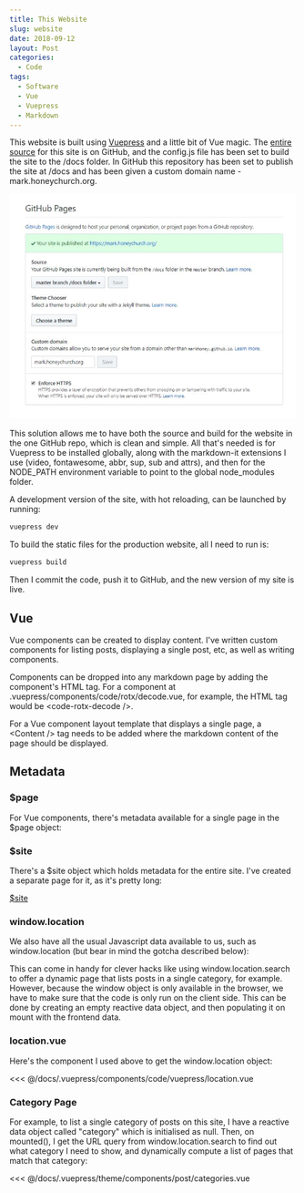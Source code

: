 ```yaml
---
title: This Website
slug: website
date: 2018-09-12
layout: Post
categories:
  - Code
tags:
  - Software
  - Vue
  - Vuepress
  - Markdown
---
```


This website is built using [Vuepress](https://vuepress.vuejs.org/) and a little bit of Vue magic. The [entire source](https://github.com/markhoney/mark.honeychurch.org) for this site is on GitHub, and the config.js file has been set to build the site to the /docs folder. In GitHub this repository has been set to publish the site at /docs and has been given a custom domain name - mark.honeychurch.org.

<!-- more -->

![GitHub Pages](./Screenshot_1.jpg)

This solution allows me to have both the source and build for the website in the one GitHub repo, which is clean and simple. All that's needed is for Vuepress to be installed globally, along with the markdown-it extensions I use (video, fontawesome, abbr, sup, sub and attrs), and then for the NODE_PATH environment variable to point to the global node_modules folder.

A development version of the site, with hot reloading, can be launched by running:

```bash
vuepress dev
```

To build the static files for the production website, all I need to run is:

```bash
vuepress build
```

Then I commit the code, push it to GitHub, and the new version of my site is live.

## Vue

Vue components can be created to display content. I've written custom components for listing posts, displaying a single post, etc, as well as writing components.

Components can be dropped into any markdown page by adding the component's HTML tag. For a component at .vuepress/components/code/rotx/decode.vue, for example, the HTML tag would be &lt;code-rotx-decode /&gt;.

For a Vue component layout template that displays a single page, a &lt;Content /&gt; tag needs to be added where the markdown content of the page should be displayed.

## Metadata

### $page

For Vue components, there's metadata available for a single page in the $page object:

<code-vuepress-page />

### $site

There's a $site object which holds metadata for the entire site. I've created a separate page for it, as it's pretty long:

[$site](./site)

<!--
### $route

There's a $route object as well:

[$route](./route.md)
-->

### window.location

We also have all the usual Javascript data available to us, such as window.location (but bear in mind the gotcha described below):

<code-vuepress-location />

This can come in handy for clever hacks like using window.location.search to offer a dynamic page that lists posts in a single category, for example. However, because the window object is only available in the browser, we have to make sure that the code is only run on the client side. This can be done by creating an empty reactive data object, and then populating it on mount with the frontend data.

### location.vue

Here's the component I used above to get the window.location object:

<<< @/docs/.vuepress/components/code/vuepress/location.vue

### Category Page

For example, to list a single category of posts on this site, I have a reactive data object called "category" which is initialised as null. Then, on mounted(), I get the URL query from window.location.search to find out what category I need to show, and dynamically compute a list of pages that match that category:

<<< @/docs/.vuepress/theme/components/post/categories.vue

<!--
## This page

As an example, here is the markdown for this web page. There is a [Front Matter](https://jekyllrb.com/docs/front-matter/) section at the top of the page, followed by the page markdown.

<<< @/docs/blog/code/website/index.md
-->
